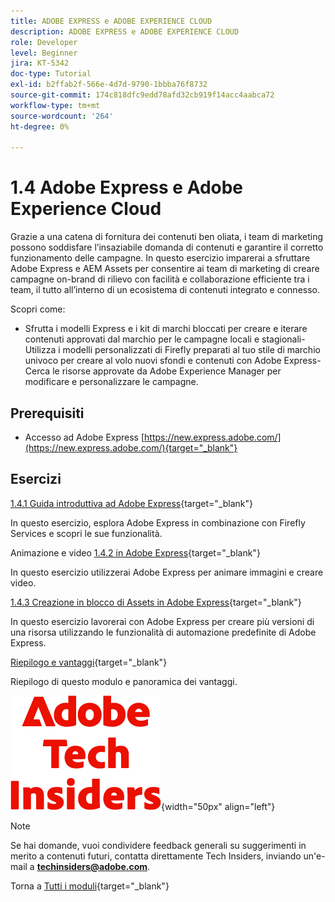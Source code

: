```yaml
---
title: ADOBE EXPRESS e ADOBE EXPERIENCE CLOUD
description: ADOBE EXPRESS e ADOBE EXPERIENCE CLOUD
role: Developer
level: Beginner
jira: KT-5342
doc-type: Tutorial
exl-id: b2ffab2f-566e-4d7d-9790-1bbba76f8732
source-git-commit: 174c818dfc9edd78afd32cb919f14acc4aabca72
workflow-type: tm+mt
source-wordcount: '264'
ht-degree: 0%

---
```


# 1.4 Adobe Express e Adobe Experience Cloud

Grazie a una catena di fornitura dei contenuti ben oliata, i team di marketing possono soddisfare l’insaziabile domanda di contenuti e garantire il corretto funzionamento delle campagne. In questo esercizio imparerai a sfruttare Adobe Express e AEM Assets per consentire ai team di marketing di creare campagne on-brand di rilievo con facilità e collaborazione efficiente tra i team, il tutto all’interno di un ecosistema di contenuti integrato e connesso.

Scopri come:

- Sfrutta i modelli Express e i kit di marchi bloccati per creare e iterare contenuti approvati dal marchio per le campagne locali e stagionali- Utilizza i modelli personalizzati di Firefly preparati al tuo stile di marchio univoco per creare al volo nuovi sfondi e contenuti con Adobe Express- Cerca le risorse approvate da Adobe Experience Manager per modificare e personalizzare le campagne.

## Prerequisiti

- Accesso ad Adobe Express [https://new.express.adobe.com/](https://new.express.adobe.com/){target="_blank"}

## Esercizi

[1.4.1 Guida introduttiva ad Adobe Express](./ex1.md){target="_blank"}

In questo esercizio, esplora Adobe Express in combinazione con Firefly Services e scopri le sue funzionalità.

Animazione e video [1.4.2 in Adobe Express](./ex2.md){target="_blank"}

In questo esercizio utilizzerai Adobe Express per animare immagini e creare video.

[1.4.3 Creazione in blocco di Assets in Adobe Express](./ex3.md){target="_blank"}

In questo esercizio lavorerai con Adobe Express per creare più versioni di una risorsa utilizzando le funzionalità di automazione predefinite di Adobe Express.

[Riepilogo e vantaggi](./summary.md){target="_blank"}

Riepilogo di questo modulo e panoramica dei vantaggi.

![Informazioni tecniche](./../../../assets/images/techinsiders.png){width="50px" align="left"}

>[!NOTE]
>
>Se hai domande, vuoi condividere feedback generali su suggerimenti in merito a contenuti futuri, contatta direttamente Tech Insiders, inviando un&#39;e-mail a **techinsiders@adobe.com**.

Torna a [Tutti i moduli](../../../overview.md){target="_blank"}
